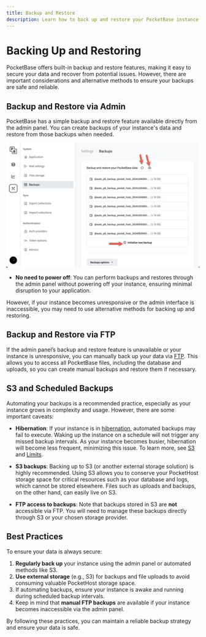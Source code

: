 ```yaml
---
title: Backup and Restore
description: Learn how to back up and restore your PocketBase instance
---
```

# Backing Up and Restoring

PocketBase offers built-in backup and restore features, making it easy to secure your data and recover from potential issues. However, there are important considerations and alternative methods to ensure your backups are safe and reliable.

## Backup and Restore via Admin

PocketBase has a simple backup and restore feature available directly from the admin panel. You can create backups of your instance's data and restore from those backups when needed.

![](2024-10-06-15-45-55.png)

- **No need to power off**: You can perform backups and restores through the admin panel without powering off your instance, ensuring minimal disruption to your application.

However, if your instance becomes unresponsive or the admin interface is inaccessible, you may need to use alternative methods for backing up and restoring.

## Backup and Restore via FTP

If the admin panel’s backup and restore feature is unavailable or your instance is unresponsive, you can manually back up your data via [FTP](/docs/ftp). This allows you to access all PocketBase files, including the database and uploads, so you can create manual backups and restore them if necessary.

## S3 and Scheduled Backups

Automating your backups is a recommended practice, especially as your instance grows in complexity and usage. However, there are some important caveats:

- **Hibernation**: If your instance is in [hibernation](/docs/limits), automated backups may fail to execute. Waking up the instance on a schedule will not trigger any missed backup intervals. As your instance becomes busier, hibernation will become less frequent, minimizing this issue. To learn more, see [S3](/docs/s3) and [Limits](/docs/limits).

- **S3 backups**: Backing up to S3 (or another external storage solution) is highly recommended. Using S3 allows you to conserve your PocketHost storage space for critical resources such as your database and logs, which cannot be stored elsewhere. Files such as uploads and backups, on the other hand, can easily live on S3.

- **FTP access to backups**: Note that backups stored in S3 are **not** accessible via FTP. You will need to manage these backups directly through S3 or your chosen storage provider.

## Best Practices

To ensure your data is always secure:

1. **Regularly back up** your instance using the admin panel or automated methods like S3.
2. **Use external storage** (e.g., S3) for backups and file uploads to avoid consuming valuable PocketHost storage space.
3. If automating backups, ensure your instance is awake and running during scheduled backup intervals.
4. Keep in mind that **manual FTP backups** are available if your instance becomes inaccessible via the admin panel.

By following these practices, you can maintain a reliable backup strategy and ensure your data is safe.
